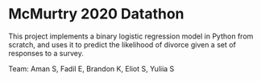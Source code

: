 # McMurtry 2020 Datathon

This project implements a binary logistic regression model in Python from scratch, and uses it to predict the likelihood of divorce given a set of responses to a survey. 

Team: Aman S, Fadil E, Brandon K, Eliot S, Yuliia S